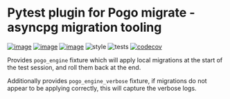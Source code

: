 # Pytest plugin for Pogo migrate - asyncpg migration tooling
[![image](https://img.shields.io/pypi/v/pytest-pogo.svg)](https://pypi.org/project/pytest-pogo/)
[![image](https://img.shields.io/pypi/l/pytest-pogo.svg)](https://pypi.org/project/pytest-pogo/)
[![image](https://img.shields.io/pypi/pyversions/pytest-pogo.svg)](https://pypi.org/project/pytest-pogo/)
![style](https://github.com/NRWLDev/pytest-pogo/actions/workflows/style.yml/badge.svg)
![tests](https://github.com/NRWLDev/pytest-pogo/actions/workflows/tests.yml/badge.svg)
[![codecov](https://codecov.io/gh/NRWLDev/pytest-pogo/branch/main/graph/badge.svg)](https://codecov.io/gh/NRWLDev/pytest-pogo)


Provides `pogo_engine` fixture which will apply local migrations at the start
of the test session, and roll them back at the end.

Additionally provides `pogo_engine_verbose` fixture, if migrations do not
appear to be applying correctly, this will capture the verbose logs.
